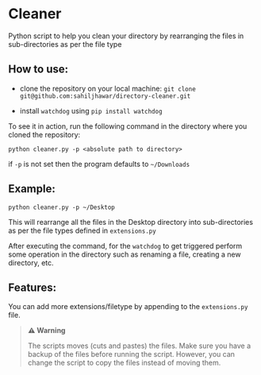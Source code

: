 # Cleaner

Python script to help you clean your directory by rearranging the files in sub-directories as per the file type

## How to use:

- clone the repository on your local machine:
`git clone git@github.com:sahiljhawar/directory-cleaner.git`

- install `watchdog` using  `pip install watchdog`

To see it in action, run the following command in the directory where you cloned the repository:

`python cleaner.py -p <absolute path to directory>`

if `-p` is not set then the program defaults to `~/Downloads`

## Example:

`python cleaner.py -p ~/Desktop`

This will rearrange all the files in the Desktop directory into sub-directories as per the file types defined in `extensions.py`

After executing the command, for the `watchdog` to get triggered perform some operation in the directory such as renaming a file, creating a new directory, etc.

## Features:

You can add more extensions/filetype by appending to the `extensions.py` file.

> **⚠️ Warning**
>
> The scripts moves (cuts and pastes) the files. Make sure you have a backup of the files before running the script. However, you can change the script to copy the files instead of moving them.
